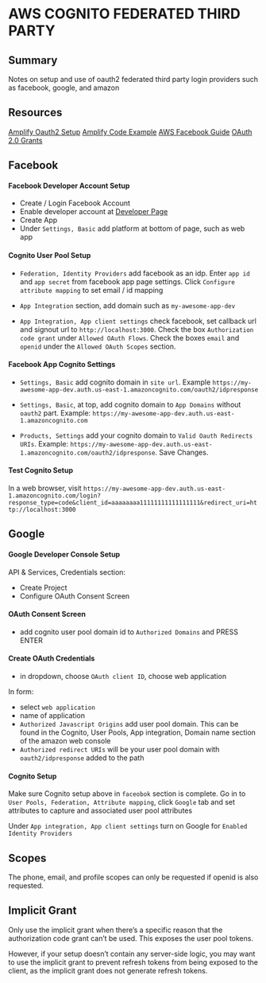 # AWS COGNITO FEDERATED THIRD PARTY

## Summary

Notes on setup and use of oauth2 federated third party login providers such as
facebook, google, and amazon

## Resources

[Amplify Oauth2 Setup](https://aws-amplify.github.io/docs/js/cognito-hosted-ui-federated-identity#facebook-instructions)
[Amplify Code Example](https://aws-amplify.github.io/docs/js/authentication)
[AWS Facebook Guide](https://docs.aws.amazon.com/cognito/latest/developerguide/cognito-user-pools-configuring-federation-with-social-idp.html)
[OAuth 2.0 Grants](https://aws.amazon.com/blogs/mobile/understanding-amazon-cognito-user-pool-oauth-2-0-grants/)

## Facebook

#### Facebook Developer Account Setup

- Create / Login Facebook Account
- Enable developer account at [Developer Page](https://developers.facebook.com)
- Create App
- Under `Settings, Basic` add platform at bottom of page, such as web app

#### Cognito User Pool Setup

- `Federation, Identity Providers` add facebook as an idp. Enter `app id` and
  `app secret` from facebook app page settings. Click
  `Configure attribute mapping` to set email / id mapping

- `App Integration` section, add domain such as `my-awesome-app-dev`
- `App Integration, App client settings` check facebook, set callback url and
  signout url to `http://localhost:3000`. Check the box `Authorization code grant` under
  `Allowed OAuth Flows`. Check the boxes `email` and `openid` under the
  `Allowed OAuth Scopes` section.

#### Facebook App Cognito Settings

- `Settings, Basic` add cognito domain in `site url`. Example
  `https://my-awesome-app-dev.auth.us-east-1.amazoncognito.com/oauth2/idpresponse`

- `Settings, Basic`, at top, add cognito domain to `App Domains` without `oauth2`
  part. Example: `https://my-awesome-app-dev.auth.us-east-1.amazoncognito.com`

- `Products, Settings` add your cognito domain to `Valid Oauth Redirects URIs`.
  Example: `https://my-awesome-app-dev.auth.us-east-1.amazoncognito.com/oauth2/idpresponse`.
  Save Changes.

#### Test Cognito Setup

In a web browser, visit
`https://my-awesome-app-dev.auth.us-east-1.amazoncognito.com/login?response_type=code&client_id=aaaaaaaa11111111111111111&redirect_uri=http://localhost:3000`

## Google

#### Google Developer Console Setup

API & Services, Credentials section:

- Create Project
- Configure OAuth Consent Screen

#### OAuth Consent Screen

- add cognito user pool domain id to `Authorized Domains` and PRESS ENTER

#### Create OAuth Credentials

- in dropdown, choose `OAuth client ID`, choose web application

In form:

- select `web application`
- name of application
- `Authorized Javascript Origins` add user pool domain. This can be found in the
  Cognito, User Pools, App integration, Domain name section of the amazon web
  console
- `Authorized redirect URIs` will be your user pool domain with
  `oauth2/idpresponse` added to the path

#### Cognito Setup

Make sure Cognito setup above in `faceobok` section is complete. Go in to
`User Pools, Federation, Attribute mapping`, click `Google` tab and set
attributes to capture and associated user pool attributes

Under `App integration, App client settings` turn on Google for
`Enabled Identity Providers`

## Scopes

The phone, email, and profile scopes can only be requested if openid is also requested.

## Implicit Grant

Only use the implicit grant when there’s a specific reason that the
authorization code grant can’t be used. This exposes the user pool tokens.

However, if your setup doesn’t contain any server-side logic, you may want to
use the implicit grant to prevent refresh tokens from being exposed to the
client, as the implicit grant does not generate refresh tokens.
